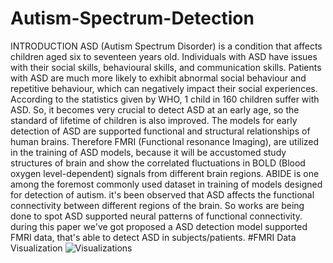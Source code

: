 # Autism-Spectrum-Detection
INTRODUCTION
ASD (Autism Spectrum Disorder) is a condition that
affects children aged six to seventeen years old. Individuals
with ASD have issues with their social skills, behavioural
skills, and communication skills. Patients with ASD are much
more likely to exhibit abnormal social behaviour and
repetitive behaviour, which can negatively impact their
social experiences. According to the statistics given by WHO,
1 child in 160 children suffer with ASD. So, it becomes very
crucial to detect ASD at an early age, so the standard of
lifetime of children is also improved. The models for early
detection of ASD are supported functional and structural
relationships of human brains. Therefore FMRI (Functional
resonance Imaging), are utilized in the training of ASD
models, because it will be accustomed study structures of
brain and show the correlated fluctuations in BOLD (Blood
oxygen level-dependent) signals from different brain
regions. ABIDE is one among the foremost commonly used
dataset in training of models designed for detection of
autism. it's been observed that ASD affects the functional
connectivity between different regions of the brain. So
works are being done to spot ASD supported neural
patterns of functional connectivity. during this paper we've
got proposed a ASD detection model supported FMRI data,
that's able to detect ASD in subjects/patients.
#FMRI Data Visualization
![Visualizations](https://user-images.githubusercontent.com/69692346/123607369-7561ea80-d81b-11eb-9389-32a50e1c1fbc.png)
